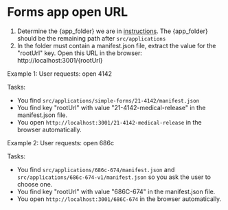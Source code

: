 # Forms app open URL

1. Determine the {app_folder} we are in [instructions](fs-app-locate-folder.prompt.md). The {app_folder} should be the remaining path after `src/applications`
2. In the folder must contain a manifest.json file, extract the value for the "rootUrl" key.
Open this URL in the browser:
http://localhost:3001/{rootUrl}

Example 1:
User requests: open 4142

Tasks:
- You find `src/applications/simple-forms/21-4142/manifest.json`
- You find key "rootUrl" with value "21-4142-medical-release" in the manifest.json file.
- You open `http://localhost:3001/21-4142-medical-release` in the browser automatically.

Example 2:
User requests: open 686c

Tasks:
- You find `src/applications/686c-674/manifest.json` and `src/applications/686c-674-v1/manifest.json` so you ask the user to choose one.
- You find key "rootUrl" with value "686C-674" in the manifest.json file.
- You open `http://localhost:3001/686C-674` in the browser automatically.